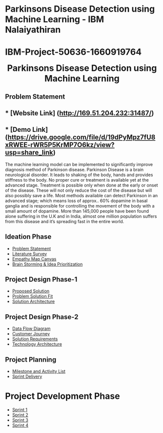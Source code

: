 # Parkinsons Disease Detection using Machine Learning - IBM Nalaiyathiran

# IBM-Project-50636-1660919764
<p align="center" style="margin-bottom: 0px !important;">
</p>
<h1 align="center" style="margin-top: 0px;">Parkinsons Disease Detection using Machine Learning</h1>


## Problem Statement

## * [Website Link] (http://169.51.204.232:31487/)

## * [Demo Link] (https://drive.google.com/file/d/19dPyMpz7fU8xRWEE-rWR5P5KrMP7O6kz/view?usp=share_link)

The machine learning model can be implemented to significantly improve diagnosis method of Parkinson disease. Parkinson Disease is a brain neurological disorder. It leads to shaking of the body, hands and provides stiffness to the body. No proper cure or treatment is available yet at the advanced stage. Treatment is possible only when done at the early or onset of the disease. These will not only reduce the cost of the disease but will also possibly save a life. Most methods available can detect Parkinson in an advanced stage; which means loss of approx.. 60% dopamine in basal ganglia and is responsible for controlling the movement of the body with a small amount of dopamine. More than 145,000 people have been found alone suffering in the U.K and in India, almost one million population suffers from this disease and it’s spreading fast in the entire world.


## Ideation Phase

* [Problem Statement](https://github.com/IBM-EPBL/IBM-Project-49563-1660825943/blob/main/1.%20Ideation%20Phase/Problem_Statement_Detection_parkinson's_disease_using_machine_learning.pdf)
* [Literature Survey](https://github.com/IBM-EPBL/IBM-Project-49563-1660825943/blob/main/1.%20Ideation%20Phase/literature_survey.docx)
* [Empathy Map Canvas](https://github.com/IBM-EPBL/IBM-Project-49563-1660825943/blob/main/1.%20Ideation%20Phase/Empathy_Map.pdf)
* [Brain Storming & Idea Prioritization](https://github.com/IBM-EPBL/IBM-Project-49563-1660825943/blob/main/1.%20Ideation%20Phase/Brainstorm%20and%20idea%20prioritization%20-%20Detecting%20Parkinson's%20Disease%20using%20Machine%20Learning%20(1).pdf)

## Project Design Phase-1

* [Proposed Solution](https://github.com/IBM-EPBL/IBM-Project-49563-1660825943/blob/main/2.%20Project%20Design%20Phase%201/Proposed%20solution%20document.pdf)
* [Problem Solution Fit](https://github.com/IBM-EPBL/IBM-Project-49563-1660825943/blob/main/2.%20Project%20Design%20Phase%201/Problem%20solution%20fit.pdf)
* [Solution Architecture](https://github.com/IBM-EPBL/IBM-Project-49563-1660825943/blob/main/2.%20Project%20Design%20Phase%201/Solution%20architecture.pdf)

## Project Design Phase-2
* [Data Flow Diagram](https://github.com/IBM-EPBL/IBM-Project-49563-1660825943/blob/main/3.%20Project%20Design%20Phase%202/Data%20Flow%20Diagrams%20and%20User%20Stories%20(1).pdf)
* [Customer Journey](https://github.com/IBM-EPBL/IBM-Project-49563-1660825943/blob/main/3.%20Project%20Design%20Phase%202/Customer%20Journey%20Map.pdf)
* [Solution Requirements](https://github.com/IBM-EPBL/IBM-Project-49563-1660825943/blob/main/3.%20Project%20Design%20Phase%202/Solution%20Requirements%20(1).pdf)
* [Technology Architecture](https://github.com/IBM-EPBL/IBM-Project-49563-1660825943/blob/main/3.%20Project%20Design%20Phase%202/Technology%20Architecture%20(1)%20(1).pdf)

## Project Planning
* [Milestone and Activity List](https://github.com/IBM-EPBL/IBM-Project-49563-1660825943/blob/main/4.%20Project%20Planning%20phase/Milestone%20and%20Activity%20List.pdf)
* [Sprint Delivery](https://github.com/IBM-EPBL/IBM-Project-49563-1660825943/blob/main/4.%20Project%20Planning%20phase/Sprint%20Delivery%20Plan.pdf)

# Project Development Phase
* [Sprint 1](https://github.com/IBM-EPBL/IBM-Project-49563-1660825943/tree/main/5.%20Project%20Development%20Phase/Sprint%201)
* [Sprint 2](https://github.com/IBM-EPBL/IBM-Project-49563-1660825943/tree/main/5.%20Project%20Development%20Phase/Sprint%202)
* [Sprint 3](https://github.com/IBM-EPBL/IBM-Project-49563-1660825943/tree/main/5.%20Project%20Development%20Phase/Sprint%203)
* [Sprint 4](https://github.com/IBM-EPBL/IBM-Project-49563-1660825943/tree/main/5.%20Project%20Development%20Phase/Sprint%204)
